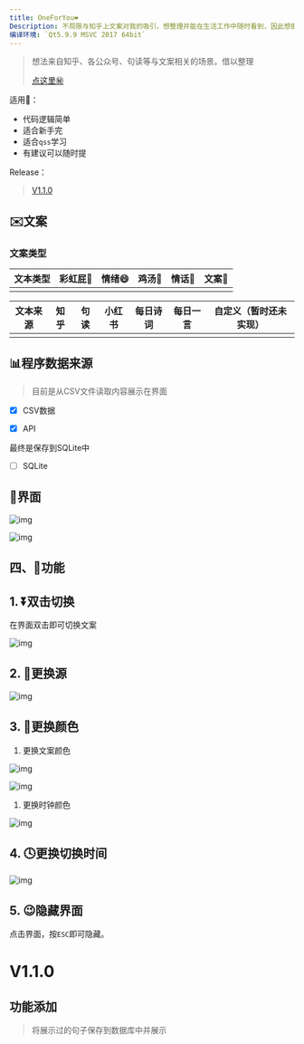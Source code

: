 ```yaml
---
title: OneForYou❤️
Description: 不局限与知乎上文案对我的吸引，想整理并能在生活工作中随时看到，因此想做一款桌面显示的软件
编译环境: `Qt5.9.9 MSVC 2017 64bit`
---
```


> 想法来自知乎、各公众号、句读等与文案相关的场景。借以整理
>
> [点这里㊙](https://www.yuque.com/docs/share/78da571b-0bd6-428e-93db-b5673b487d30?#%20%E3%80%8AOneForYou%E3%80%8B)

适用🤔：


- 代码逻辑简单
- 适合新手完
- 适合`qss`学习
- 有建议可以随时提

Release：

> [V1.1.0](#V1.1.0)




## ✉️文案

### 文案类型

| **文本类型** | **彩虹屁**🌈 | **情绪**😄 | **鸡汤**🐤 | **情话**💌 | **文案**📑 |
| ------------ | ----------- | --------- | --------- | --------- | --------- |
|              |             |           |           |           |           |

| **文本来源** | **知乎** | **句读** | **小红书** | **每日诗词** | 每日一言 | **自定义**（暂时还未实现） |
| ------------ | -------- | -------- | ---------- | ------------ | -------- | -------------------------- |
|              |          |          |            |              |          |                            |

## 📊程序数据来源

> 目前是从CSV文件读取内容展示在界面

- [x] CSV数据

- [x] API

最终是保存到SQLite中

- [ ] SQLite

## 💄界面

![img](ReadMe.assets/window.png)

![img](ReadMe.assets/windowhover.png)



## 四、🚀功能 

## 1. ⏬双击切换

在界面双击即可切换文案

![img](ReadMe.assets/doubleclick.gif)

## 2. 🍼更换源

![img](ReadMe.assets/source.gif)

## 3. 🌈更换颜色

1. 更换文案颜色

![img](ReadMe.assets/fontautocolor.gif)

![img](ReadMe.assets/fontcustomcolor.gif)

1. 更换时钟颜色

![img](ReadMe.assets/timecolor.gif)

## 4. 🕓更换切换时间

![img](ReadMe.assets/timechange.gif)

## 5. 😉隐藏界面 

点击界面，按`ESC`即可隐藏。

# V1.1.0

## 功能添加

> 将展示过的句子保存到数据库中并展示
